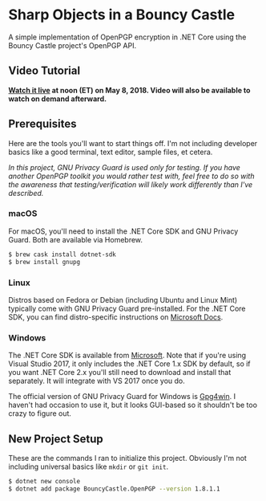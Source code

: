 # Sharp Objects in a Bouncy Castle
A simple implementation of OpenPGP encryption in .NET Core using the Bouncy Castle project's OpenPGP API.

## Video Tutorial
**[Watch it live](https://www.unboxedtechnology.com/dev-talks/may-2018/) at noon (ET) on May 8, 2018. Video will also be available to watch on demand afterward.**

## Prerequisites
Here are the tools you'll want to start things off. I'm not including developer basics like a good terminal, text editor, sample files, et cetera.

*In this project, GNU Privacy Guard is used only for testing. If you have another OpenPGP toolkit you would rather test with, feel free to do so with the awareness that testing/verification will likely work differently than I've described.*

### macOS
For macOS, you'll need to install the .NET Core SDK and GNU Privacy Guard. Both are available via Homebrew.
```sh
$ brew cask install dotnet-sdk
$ brew install gnupg
```

### Linux
Distros based on Fedora or Debian (including Ubuntu and Linux Mint) typically come with GNU Privacy Guard pre-installed. For the .NET Core SDK, you can find distro-specific instructions on [Microsoft Docs](https://docs.microsoft.com/en-us/dotnet/core/linux-prerequisites).

### Windows
The .NET Core SDK is available from [Microsoft](https://www.microsoft.com/net/download/windows/build). Note that if you're using Visual Studio 2017, it only includes the .NET Core 1.x SDK by default, so if you want .NET Core 2.x you'll still need to download and install that separately. It will integrate with VS 2017 once you do.

The official version of GNU Privacy Guard for Windows is [Gpg4win](https://www.gpg4win.org). I haven't had occasion to use it, but it looks GUI-based so it shouldn't be too crazy to figure out.

## New Project Setup
These are the commands I ran to initialize this project. Obviously I'm not including universal basics like `mkdir` or `git init`.
```sh
$ dotnet new console
$ dotnet add package BouncyCastle.OpenPGP --version 1.8.1.1
```

